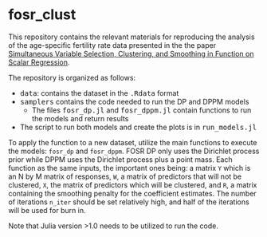 # fosr_clust

This repository contains the relevant materials for reproducing the analysis of the age-specific fertility rate data presented in the the paper [Simultaneous Variable Selection, Clustering, and Smoothing in Function on Scalar Regression](https://arxiv.org/pdf/1906.10286.pdf). 

The repository is organized as follows: 
  - <tt>data</tt>: contains the dataset in the <tt>.Rdata</tt> format
  - <tt>samplers</tt> contains the code needed to run the DP and DPPM models
    * The files <tt>fosr_dp.jl</tt> and <tt>fosr_dppm.jl</tt> contain functions to run the models and return results
  - The script to run both models and create the plots is in <tt>run_models.jl</tt>
  
To apply the function to a new dataset, utilize the main functions to execute the models: `fosr_dp` and `fosr_dppm`. FOSR DP only uses the Dirichlet process prior while DPPM uses the Dirichlet process plus a point mass. Each function as the same inputs, the important ones being: a matrix `Y` which is an N by M matrix of responses, `W`, a matrix of predictors that will not be clustered, `X`, the matrix of predictors which will be clustered, and `R`, a matrix containing the smoothing penalty for the coefficient estimates. The number of iterations `n_iter` should be set relatively high, and half of the iterations will be used for burn in. 

Note that Julia version >1.0 needs to be utilized to run the code. 
